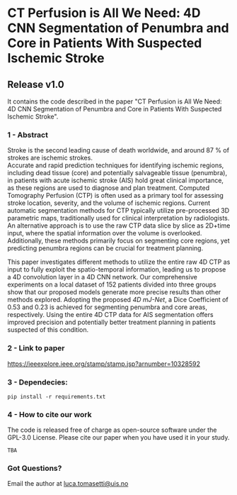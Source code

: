 # CT Perfusion is All We Need: 4D CNN Segmentation of Penumbra and Core in Patients With Suspected Ischemic Stroke
## Release v1.0
It contains the code described in the paper "CT Perfusion is All We Need: 4D CNN Segmentation of Penumbra and Core in Patients With Suspected Ischemic Stroke".

### 1 - Abstract
Stroke is the second leading cause of death worldwide, and around 87 % of strokes are ischemic strokes.  
Accurate and rapid prediction techniques for identifying ischemic regions, including dead tissue (core) and potentially salvageable tissue (penumbra), in patients with acute ischemic stroke (AIS) hold great clinical importance, as these regions are used to diagnose and plan treatment. 
Computed Tomography Perfusion (CTP) is often used as a primary tool for assessing stroke location, severity, and the volume of ischemic regions.
Current automatic segmentation methods for CTP typically utilize pre-processed 3D parametric maps, traditionally used for clinical interpretation by radiologists. An alternative approach is to use the raw CTP data slice by slice as 2D+time input, where the spatial information over the volume is overlooked. Additionally, these methods primarily focus on segmenting core regions, yet predicting penumbra regions can be crucial for treatment planning.

This paper investigates different methods to utilize the entire raw 4D CTP as input to fully exploit the spatio-temporal information, leading us to propose a 4D convolution layer in a 4D CNN network.
Our comprehensive experiments on a local dataset of 152 patients divided into three groups show that our proposed models generate more precise results than other methods explored.
Adopting the proposed _4D mJ-Net_, a Dice Coefficient of 0.53 and 0.23 is achieved for segmenting penumbra and core areas, respectively.
Using the entire 4D CTP data for AIS segmentation offers improved precision and potentially better treatment planning in patients suspected of this condition.

### 2 - Link to paper

https://ieeexplore.ieee.org/stamp/stamp.jsp?arnumber=10328592

### 3 - Dependecies:
```
pip install -r requirements.txt
```

### 4 - How to cite our work
The code is released free of charge as open-source software under the GPL-3.0 License. Please cite our paper when you have used it in your study.
```
TBA
```

### Got Questions?
Email the author at luca.tomasetti@uis.no

